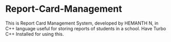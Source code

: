 # Report-Card-Management
This is Report Card Management System, developed by HEMANTH N,  in C++ language useful for storing reports of students in a school. Have Turbo C++ Installed for using this.
